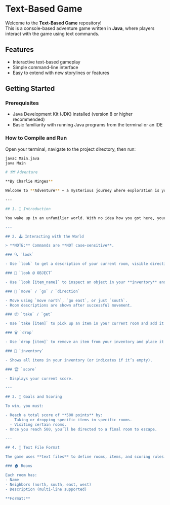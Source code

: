 # Text-Based Game

Welcome to the **Text-Based Game** repository!  
This is a console-based adventure game written in **Java**, where players interact with the game using text commands.

## Features
- Interactive text-based gameplay
- Simple command-line interface
- Easy to extend with new storylines or features

## Getting Started

### Prerequisites
- Java Development Kit (JDK) installed (version 8 or higher recommended)
- Basic familiarity with running Java programs from the terminal or an IDE

### How to Compile and Run

Open your terminal, navigate to the project directory, then run:

```bash
javac Main.java
java Main

# 🗺️ Adventure

**By Charlie Minges**

Welcome to **Adventure** – a mysterious journey where exploration is your greatest asset. Your goal is to escape an unknown landscape by interacting with your environment, collecting items, and reaching key objectives.

---

## 1. 📘 Introduction

You wake up in an unfamiliar world. With no idea how you got here, your only option is to explore. You'll traverse different rooms, collect useful items, and make important decisions. Ultimately, your goal is to **escape** — and maybe score some points along the way!

---

## 2. 🕹️ Interacting with the World

> **NOTE:** Commands are **NOT case-sensitive**.

### 🔍 `look`

- Use `look` to get a description of your current room, visible directions, and any items present.

### 🔎 `look @ OBJECT`

- Use `look [item_name]` to inspect an object in your **inventory** and get its description.

### 🧭 `move` / `go` / `direction`

- Move using `move north`, `go east`, or just `south`.
- Room descriptions are shown after successful movement.

### 📦 `take` / `get`

- Use `take [item]` to pick up an item in your current room and add it to your inventory.

### 🗑️ `drop`

- Use `drop [item]` to remove an item from your inventory and place it in the current room.

### 🎒 `inventory`

- Shows all items in your inventory (or indicates if it’s empty).

### 🏆 `score`

- Displays your current score.

---

## 3. 🎯 Goals and Scoring

To win, you must:

- Reach a total score of **500 points** by:
  - Taking or dropping specific items in specific rooms.
  - Visiting certain rooms.
- Once you reach 500, you’ll be directed to a final room to escape.

---

## 4. 📄 Text File Format

The game uses **text files** to define rooms, items, and scoring rules.

### 🏠 Rooms

Each room has:
- Name
- Neighbors (north, south, east, west)
- Description (multi-line supported)

**Format:**

